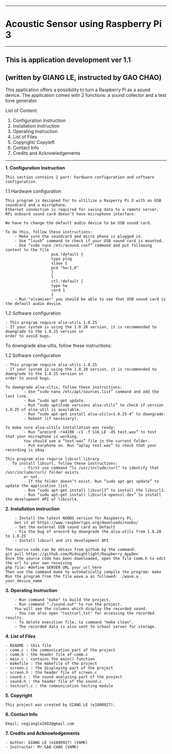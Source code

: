 --------------------------------
# Acoustic Sensor using Raspberry Pi 3
--------------------------------

## This is application development ver 1.1 
## (written by GIANG LE, instructed by GAO CHAO)

This application offers a possibility to turn a Raspberry Pi as a sound device.
The application comes with 2 functions: a sound collector and a test tone generator.

List of Content:
1. Configuration Instruction
2. Installation Instruction
3. Operating Instruction
4. List of Files
5. Copyright/ Copyleft
6. Contact Info
7. Credits and Acknowledgements

--------------------------------

**1. Configuration Instruction**

    This section contains 2 part: hardware configuration and software configuration.

1.1
Hardware configuration 

    This program is designed for to ultilize a Rasperry Pi 3 with an USB soundcard and a microphone. 
    Ethernet connection is required for saving data to a remote server. 
    RPi onboard sound card doesn’t have microphone interface. 

    We have to change the default audio device to be USB sound card.

    To do this, follow these instructions:
        - Make sure the soundcard and micro phone is plugged in.
        - Use “lsusb” command to check if your USB sound card is mounted.
        - Use “sudo nano /etc/asound.conf” command and put following content to the file
                        pcm.!default {
                        type plug
                        slave {
                        pcm "hw:1,0"
                        }
                        }
                        ctl.!default {
                        type hw
                        card 1
                        }
        - Run "alsamixer" you should be able to see that USB sound card is the default audio device.


1.2
Software configuration

    - This program require alsa-utils 1.0.25
    - If your system is using the 1.0.28 version, it is recommended to downgrade to the 1.0.25 version in
    order to avoid bugs.

 To downgrade alsa-ultis, follow these instructions:

1.2 
Software configuration

    - This program require alsa-utils 1.0.25
    - If your system is using the 1.0.28 version, it is recommended to downgrade to the 1.0.25 version in 
    order to avoid bugs.

    To downgrade alsa-ultis, follow these instructions:
            - Use “sudo nano /etc/apt/sources.list” command and add the last line.
            - Run “sudo apt-get update.
            - Run “sudo aptitude versions alsa-utils” to check if version 1.0.25 of alsa-util is available.
            - Run “sudo apt-get install alsa-utils=1.0.25-4” to downgrade.
            - Reboot (if necessary).

    To make sure alsa-ultils installation was ready:
            - Run “arecord -r44100 -c1 -f S16_LE -d5 test.wav” to test that your microphone is working. 
            You should see a “test.wav” file in the current folder.
            - Put earphone on. Run “aplay test.wav” to check that your recording is okay.

    This program also requrie libcurl library
       To install libcurl, follow these instructions:
            - First use command “ls /usr/include/curl” to identify that /usr/include/curl/ folder exists 
            or not.
            - If the folder doesn’t exist. Run “sudo apt-get update” to update the application list.
            - Run “sudo apt-get install libcurl3” to install the libcurl3.
            - Run “sudo apt-get install libcurl4-openssl-dev” to install the development API of libcurl4.


**2. Installation instruction**

        - Install the latest NOOBS version for Raspberry Pi.
        Get it at https://www.raspberrypi.org/downloads/noobs/
        - Set the external USB sound card as Default
        - Fix the bug of arecord by downgrade the alsa-utils from 1.0.28 to 1.0.25
        - Install libcurl and its development API

    The source code can be obtain from github by the command: 
    git pull https://github.com/Midnightlight/Raspberry_AppDev
    Once the source code has been downloaded, open the file comm.h to edit the url to your own receiving 
    php file: #define SERVER_URL your_url_here
    Then use the command make to automatically compile the program: make
    Run the program from the file wave.a as followed: ./wave.a your_device_name


**3. Operating Instruction**

        - Run command "make" to build the project.
        - Run command "./sound.out" to run the project. 
        You will see the columns which display the recorded sound.
        - You can also open "testcurl.txt" for accessing the recorded results.
        - To delete execution file, to command "make clean".
        - The recorded data is also sent to school server for storage.


**4. List of Files**

	- README : this file
	- comm.c : the communication part of the project
	- comm.h : the header file of comm.c
	- main.c : contains the main() function
	- makefile : the makefile of the project
	- screen.c : the displaying part of the project
	- screen.h : the header file of screen.c
	- sound.c : the sound analyzing part of the project
	- sound.h : the header file of the sound.c
	- testcurl.c : the communication testing module


**5. Copyright** 

    This project was created by GIANG LE (e1800927).



**6. Contact Info** 

    Email: vegiangle2602@gmail.com


**7. Credits and Acknowledgements**

    - Author: GIANG LE (e1800927) (VAMK)
    - Instructor: Mr.GAO CHAO (VAMK)
